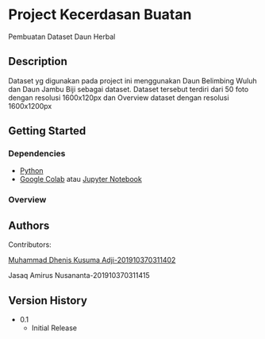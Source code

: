 # Project Kecerdasan Buatan

Pembuatan Dataset Daun Herbal

## Description

Dataset yg digunakan pada project ini menggunakan Daun Belimbing Wuluh dan Daun Jambu Biji sebagai dataset. Dataset tersebut
terdiri dari 50 foto dengan resolusi 1600x120px dan Overview dataset dengan resolusi 1600x1200px 

## Getting Started

### Dependencies

* [Python](https://www.python.org/downloads/)
* [Google Colab](https://colab.research.google.com/) atau [Jupyter Notebook](https://jupyter.org/install)

### Overview

## Authors

Contributors:

[Muhammad Dhenis Kusuma Adji-201910370311402](https://github.com/mdhenis402)

Jasaq Amirus Nusananta-201910370311415

## Version History

* 0.1
    * Initial Release


